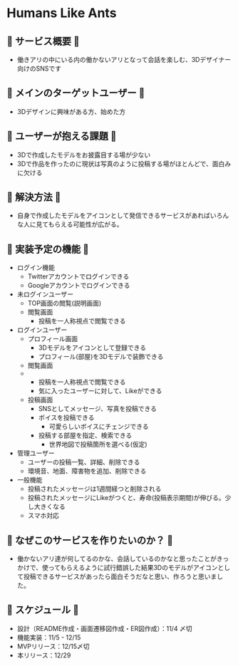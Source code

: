 # Humans Like Ants

## 🐜 サービス概要 🐜
- 働きアリの中にいる内の働かないアリとなって会話を楽しむ、3Dデザイナー向けのSNSです

## 🐜 メインのターゲットユーザー 🐜
- 3Dデザインに興味がある方、始めた方

## 🐜 ユーザーが抱える課題 🐜
- 3Dで作成したモデルをお披露目する場が少ない
- 3Dで作品を作ったのに現状は写真のように投稿する場がほとんどで、面白みに欠ける

## 🐜 解決方法 🐜
- 自身で作成したモデルをアイコンとして発信できるサービスがあればいろんな人に見てもらえる可能性が広がる。

## 🐜 実装予定の機能 🐜
- ログイン機能
  - Twitterアカウントでログインできる
  - Googleアカウントでログインできる
- 未ログインユーザー
  - TOP画面の閲覧(説明画面)
  - 閲覧画面
    - 投稿を一人称視点で閲覧できる
- ログインユーザー
  - プロフィール画面
    - 3Dモデルをアイコンとして登録できる
    - プロフィール(部屋)を3Dモデルで装飾できる
  - 閲覧画面
  - - 投稿を一人称視点で閲覧できる
    - 気に入ったユーザーに対して、Likeができる
  - 投稿画面
    - SNSとしてメッセージ、写真を投稿できる
    - ボイスを投稿できる
      - 可愛らしいボイスにチェンジできる
    - 投稿する部屋を指定、検索できる
      - 世界地図で投稿箇所を選べる(仮定)
- 管理ユーザー
  - ユーザーの投稿一覧、詳細、削除できる
  - 環境音、地面、障害物を追加、削除できる
- 一般機能
  - 投稿されたメッセージは1週間経つと削除される
  - 投稿されたメッセージにLikeがつくと、寿命(投稿表示期間)が伸びる。少し大きくなる
  - スマホ対応

## 🐜 なぜこのサービスを作りたいのか？ 🐜
- 働かないアリ達が何してるのかな、会話しているのかなと思ったことがきっかけで、使ってもらえるように試行錯誤した結果3Dのモデルがアイコンとして投稿できるサービスがあったら面白そうだなと思い、作ろうと思いました。

## 🐜 スケジュール 🐜
- 設計（README作成・画面遷移図作成・ER図作成）：11/4 〆切
- 機能実装：11/5 - 12/15
- MVPリリース：12/15〆切
- 本リリース：12/29